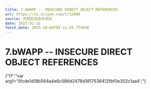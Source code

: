 ```yaml
---
title: 7.bWAPP -- INSECURE DIRECT OBJECT REFERENCES
url: https://xz.aliyun.com/t/12086
source: 先知安全技术社区
date: 2023-01-31
fetch_date: 2025-10-04T05:11:35.775698
---
```


# 7.bWAPP -- INSECURE DIRECT OBJECT REFERENCES

{"l1":"var arg1='5fcde1d18b564a4e6c586d2478d1817536412fbf0e302c1aa4';"}